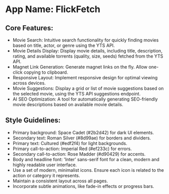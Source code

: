 # **App Name**: FlickFetch

## Core Features:

- Movie Search: Intuitive search functionality for quickly finding movies based on title, actor, or genre using the YTS API.
- Movie Details Display: Display movie details, including title, description, rating, and available torrents (quality, size, seeds) fetched from the YTS API.
- Magnet Link Generation: Generate magnet links on the fly. Allow one-click copying to clipboard.
- Responsive Layout: Implement responsive design for optimal viewing across devices.
- Movie Suggestions: Display a grid or list of movie suggestions based on the selected movie, using the YTS API suggestions endpoint.
- AI SEO Optimization: A tool for automatically generating SEO-friendly movie descriptions based on available movie details.

## Style Guidelines:

- Primary background: Space Cadet (#2b2d42) for dark UI elements.
- Secondary text: Roman Silver (#8d99ae) for borders and dividers.
- Primary text: Cultured (#edf2f4) for light backgrounds.
- Primary call-to-action: Imperial Red (#ef233c) for errors.
- Secondary call-to-action: Rose Madder (#d90429) for accents.
- Body and headline font: 'Inter' sans-serif font for a clean, modern and highly readable user interface.
- Use a set of modern, minimalist icons. Ensure each icon is related to the action or category it represents.
- Maintain a consistent layout across all pages.
- Incorporate subtle animations, like fade-in effects or progress bars.